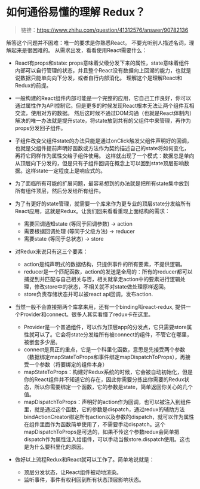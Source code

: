 # 如何通俗易懂的理解 Redux？

>  链接：https://www.zhihu.com/question/41312576/answer/90782136

解答这个问题并不困难：唯一的要求是你熟悉React。
不要光听别人描述名词，理解起来是很困难的。
从需求出发，看看使用React需要什么：
* React有props和state: props意味着父级分发下来的属性，state意味着组件内部可以自行管理的状态，并且整个React没有数据向上回溯的能力，也就是说数据只能单向向下分发，或者自行内部消化。
  理解这个是理解React和Redux的前提。

* 一般构建的React组件内部可能是一个完整的应用，它自己工作良好，你可以通过属性作为API控制它。但是更多的时候发现React根本无法让两个组件互相交流，使用对方的数据。
  然后这时候不通过DOM沟通（也就是React体制内）解决的唯一办法就是提升state，将state放到共有的父组件中来管理，再作为props分发回子组件。

* 子组件改变父组件state的办法只能是通过onClick触发父组件声明好的回调，也就是父组件提前声明好函数或方法作为契约描述自己的state将如何变化，再将它同样作为属性交给子组件使用。
  这样就出现了一个模式：数据总是单向从顶层向下分发的，但是只有子组件回调在概念上可以回到state顶层影响数据。这样state一定程度上是响应式的。

* 为了面临所有可能的扩展问题，最容易想到的办法就是把所有state集中放到所有组件顶层，然后分发给所有组件。

* 为了有更好的state管理，就需要一个库来作为更专业的顶层state分发给所有React应用，这就是Redux。让我们回来看看重现上面结构的需求：
  *  需要回调通知state (等同于回调参数) -> action
  *  需要根据回调处理 (等同于父级方法) -> reducer
  *  需要state (等同于总状态) -> store

* 对Redux来说只有这三个要素：
  * action是纯声明式的数据结构，只提供事件的所有要素，不提供逻辑。
  * reducer是一个匹配函数，action的发送是全局的：所有的reducer都可以捕捉到并匹配与自己相关与否，相关就拿走action中的要素进行逻辑处理，修改store中的状态，不相关就不对state做处理原样返回。
  * store负责存储状态并可以被react api回调，发布action.
* 当然一般不会直接把两个库拿来用，还有一个binding叫react-redux, 提供一个Provider和connect。很多人其实看懂了redux卡在这里。
  * Provider是一个普通组件，可以作为顶层app的分发点，它只需要store属性就可以了。它会将state分发给所有被connect的组件，不管它在哪里，被嵌套多少层。
  * connect是真正的重点，它是一个科里化函数，意思是先接受两个参数（数据绑定mapStateToProps和事件绑定mapDispatchToProps），再接受一个参数（将要绑定的组件本身）
  * mapStateToProps：构建好Redux系统的时候，它会被自动初始化，但是你的React组件并不知道它的存在，因此你需要分拣出你需要的Redux状态，所以你需要绑定一个函数，它的参数是state，简单返回你关心的几个值。
  * mapDispatchToProps：声明好的action作为回调，也可以被注入到组件里，就是通过这个函数，它的参数是dispatch，通过redux的辅助方法bindActionCreator绑定所有action以及参数的dispatch，就可以作为属性在组件里面作为函数简单使用了，不需要手动dispatch。这个mapDispatchToProps是可选的，如果不传这个参数redux会简单把dispatch作为属性注入给组件，可以手动当做store.dispatch使用。这也是为什么要科里化的原因。

* 做好以上流程Redux和React就可以工作了。简单地说就是：
  * 顶层分发状态，让React组件被动地渲染。
  * 监听事件，事件有权利回到所有状态顶层影响状态。